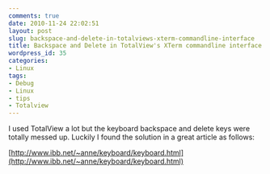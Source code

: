 ```yaml
---
comments: true
date: 2010-11-24 22:02:51
layout: post
slug: backspace-and-delete-in-totalviews-xterm-commandline-interface
title: Backspace and Delete in TotalView's XTerm commandline interface
wordpress_id: 35
categories:
- Linux
tags:
- Debug
- Linux
- tips
- Totalview
---
```


I used TotalView a lot but the keyboard backspace and delete keys were totally messed up. Luckily
I found the solution in a great article as follows:

[http://www.ibb.net/~anne/keyboard/keyboard.html](http://www.ibb.net/~anne/keyboard/keyboard.html)
